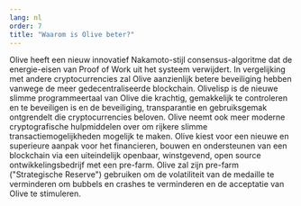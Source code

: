 ```yaml
---
lang: nl
order: 7
title: "Waarom is Olive beter?"
---
```

Olive heeft een nieuw innovatief Nakamoto-stijl consensus-algoritme dat de energie-eisen van Proof of Work uit het systeem verwijdert. In vergelijking met andere cryptocurrencies zal Olive aanzienlijk betere beveiliging hebben vanwege de meer gedecentraliseerde blockchain. Olivelisp is de nieuwe slimme programmeertaal van Olive die krachtig, gemakkelijk te controleren en te beveiligen is en de beveiliging, transparantie en gebruiksgemak ontgrendelt die cryptocurrencies beloven. Olive neemt ook meer moderne cryptografische hulpmiddelen over om rijkere slimme transactiemogelijkheden mogelijk te maken. Olive kiest voor een nieuwe en superieure aanpak voor het financieren, bouwen en ondersteunen van een blockchain via een uiteindelijk openbaar, winstgevend, open source ontwikkelingsbedrijf met een pre-farm. Olive zal zijn pre-farm ("Strategische Reserve") gebruiken om de volatiliteit van de medaille te verminderen om bubbels en crashes te verminderen en de acceptatie van Olive te stimuleren.
